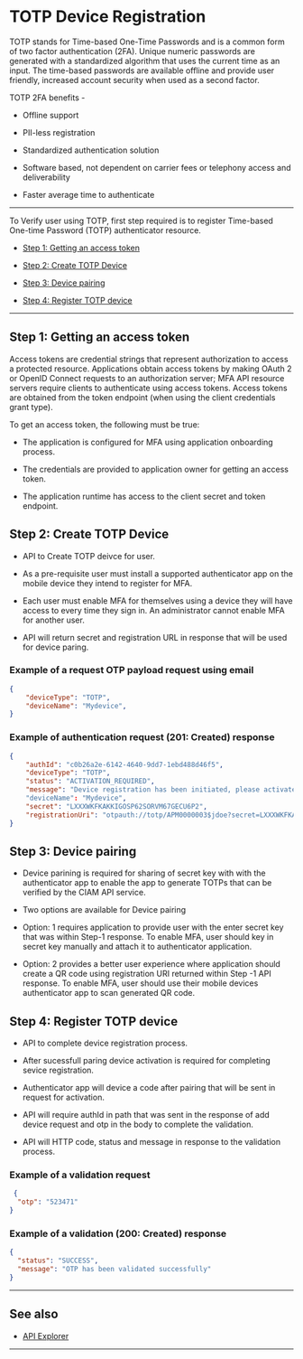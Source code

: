 # TOTP Device Registration 

TOTP stands for Time-based One-Time Passwords and is a common form of two factor authentication (2FA). Unique numeric passwords are generated with a standardized algorithm that uses the current time as an input. The time-based passwords are available offline and provide user friendly, increased account security when used as a second factor.

TOTP 2FA benefits - 

- Offline support

- PII-less registration 

- Standardized authentication solution 

- Software based, not dependent on carrier fees or telephony access and deliverability 

- Faster average time to authenticate

---  

To Verify user using TOTP, first step required is to  register Time-based One-time Password (TOTP) authenticator resource.

- [Step 1: Getting an access token](#step-1-getting-an-access-token)  

- [Step 2: Create TOTP Device](#step-2-create-totp-device)  

- [Step 3: Device pairing](#step-3-device-pairing)

- [Step 4: Register TOTP device](#step-4-register-totp-device)  


---

## Step 1: Getting an access token     

Access tokens are credential strings that represent authorization to access a protected resource. Applications obtain access tokens by making OAuth 2 or OpenID Connect requests to an authorization server; MFA API resource servers require clients to authenticate using access tokens. Access tokens are obtained from the token endpoint (when using the client credentials grant type).

To get an access token, the following must be true:  

- The application is configured for MFA using  application onboarding process.

- The credentials are provided to application owner for getting an access token.  

- The application runtime  has access to the client secret and token endpoint.  


## Step 2: Create TOTP Device 

- API to Create TOTP  deivce for user.

- As a pre-requisite user  must install a supported authenticator app on the mobile device they  intend to register for MFA.

- Each user must enable MFA for themselves using a device they will have access to every time they sign in. An administrator cannot enable MFA for another user.

- API will return secret and registration URL in response that will be used for device paring.


<!--
type: tab
titles: Request, Response
-->

### Example of a request OTP  payload request using email 

```json
{
    "deviceType": "TOTP",
    "deviceName": "Mydevice",
}
```
<!--
type: tab
-->

### Example of authentication request (201: Created) response


```json
{
    "authId": "c0b26a2e-6142-4640-9dd7-1ebd488d46f5",
    "deviceType": "TOTP",
    "status": "ACTIVATION_REQUIRED",
    "message": "Device registration has been initiated, please activate the device to use"
    "deviceName": "Mydevice",
    "secret": "LXXXWKFKAKKIGOSP62SORVM67GECU6P2",
    "registrationUri": "otpauth://totp/APM0000003$jdoe?secret=LXXXWKFKAKKIGOSP62SORVM67GECU6P2"
}
```

<!-- type: tab-end -->


## Step 3: Device pairing

- Device parining is  required for  sharing of secret key with  with the authenticator app to enable the app to generate TOTPs that can be verified by the CIAM API  service.

- Two options are available for Device pairing

- Option: 1 requires application to provide user with the enter secret key that was  within Step-1 response. To enable MFA, user should key in secret key  manually and attach it to authenticator application.

- Option: 2 provides a better user experience where application should create a QR code using registration URI returned within  Step -1  API  response. To enable MFA, user should use their  mobile devices authenticator app to scan generated  QR code. 


## Step 4: Register TOTP device 

- API to complete device registration process.

- After sucessfull  paring device activation is required for completing sevice registration.

- Authenticator app will device a code after pairing that will be sent in request for activation.

- API will require authId in path that was sent in the response of add device request and otp in the body to complete the validation.

- API will HTTP code,  status and message in response to the validation process. 

<!--
type: tab
titles: Request, Response
-->

### Example of a validation request

```json
 {
  "otp": "523471"
}
```

<!--
type: tab
-->

### Example of a validation (200: Created) response


```json
{
  "status": "SUCCESS",
  "message": "OTP has been validated successfully"
}

```

<!-- type: tab-end -->


---  

## See also  

- [API Explorer](./api/?type=post&path=/payments/v1/charges) 


---
